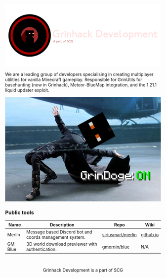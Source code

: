 <div align="center">
    
![](./images/grinhackdev.png)
</div>

We are a leading group of developers specialising in creating multiplayer utilities for vanilla Minecraft gameplay. Responsible for GrinUtils for basehunting (now in Grinhack), Meteor-BlueMap integration, and the 1.21.1 liquid updater exploit.

<div align="center">
    
![](./images/grindoge.png)
</div>

### Public tools

|Name|Description|Repo|Wiki|
|---|---|---|---|
|Merlin|Message based Discord bot and coords management system.|[siriusmart/merlin](https://github.com/siriusmart/merlin)|[github.io](https://siriusmart.github.io/merlin)|
|GM Blue|3D world download previewer with authentication.|[gmornin/blue](https://github.com/gmornin/blue)|N/A|

<br/>

<div align="center">

Grinhack Development is a part of SCG
</div>
